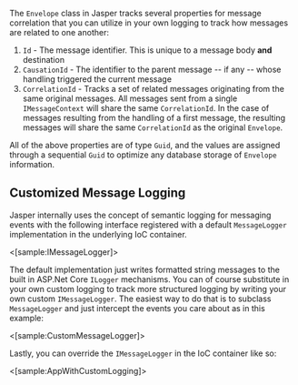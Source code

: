 <!--title: Message Correlation-->

The `Envelope` class in Jasper tracks several properties for message correlation that you can utilize in your own logging
to track how messages are related to one another:

1. `Id` - The message identifier. This is unique to a message body **and** destination
1. `CausationId` - The identifier to the parent message -- if any -- whose handling triggered the current message
1. `CorrelationId` - Tracks a set of related messages originating from the same original messages. All messages sent from a single `IMessageContext` will share the same `CorrelationId`. In the case of messages resulting from the handling of a first message, the resulting messages will share the same `CorrelationId` as the original `Envelope`.

All of the above properties are of type `Guid`, and the values are assigned through a sequential `Guid` to optimize any database storage of `Envelope` information.

## Customized Message Logging

Jasper internally uses the concept of semantic logging for messaging events with the following interface registered with a default `MessageLogger` implementation in the underlying IoC container.

<[sample:IMessageLogger]>

The default implementation just writes formatted string messages to the built in ASP.Net Core `ILogger` mechanisms. You can of course substitute in your own custom logging to track more structured logging by writing your own custom `IMessageLogger`. The easiest way to do that is to subclass `MessageLogger` and just intercept the events you care about as in this example:

<[sample:CustomMessageLogger]>

Lastly, you can override the `IMessageLogger` in the IoC container like so:

<[sample:AppWithCustomLogging]>